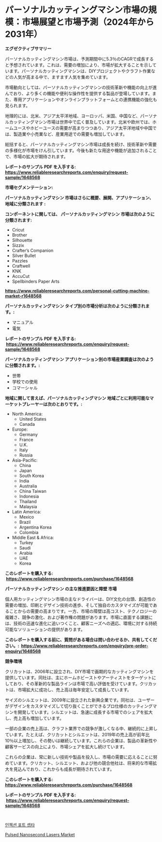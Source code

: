 <p><h1>パーソナルカッティングマシン市場の規模：市場展望と市場予測（2024年から2031年）</h1></p><p><strong>エグゼクティブサマリー</strong></p>
<p><p>パーソナルカッティングマシン市場は、予測期間中に5.3％のCAGRで成長すると予想されています。これは、需要の増加により、市場が拡大することを示しています。パーソナルカッティングマシンは、DIYプロジェクトやクラフト作業などの人気が高まる中で、ますます人気を集めています。</p><p>市場動向としては、パーソナルカッティングマシンの技術革新や機能の向上が進んでおり、より多くの機能や便利な操作性を提供する製品が登場しています。また、専用アプリケーションやオンラインプラットフォームとの連携機能の強化も見られます。</p><p>地理的には、北米、アジア太平洋地域、ヨーロッパ、米国、中国など、パーソナルカッティングマシン市場は世界中で広く普及しています。北米や欧州では、ホームユースやホビーユースの需要が高まりつつあり、アジア太平洋地域や中国では、製造業や小売業など、産業用途での需要も増加しています。</p><p>総括すると、パーソナルカッティングマシン市場は成長を続け、技術革新や需要の多様化が市場をけん引しています。今後も新たな用途や機能が追加されることで、市場の拡大が期待されます。</p></p>
<p><strong>レポートのサンプル PDF を入手する: <a href="https://www.reliableresearchreports.com/enquiry/request-sample/1648568">https://www.reliableresearchreports.com/enquiry/request-sample/1648568</a></strong></p>
<p><strong>市場セグメンテーション:</strong></p>
<p><strong> パーソナルカッティングマシン 市場はさらに概要、展開、アプリケーション、地域に分類されます :</strong></p>
<p><strong>コンポーネントに関しては、 パーソナルカッティングマシン 市場は次のように分類されます: &nbsp;</strong></p>
<p><ul><li>Cricut</li><li>Brother</li><li>Silhouette</li><li>Sizzix</li><li>Crafter’s Companion</li><li>Silver Bullet</li><li>Pazzles</li><li>Craftwell</li><li>KNK</li><li>AccuCut</li><li>Spellbinders Paper Arts</li></ul></p>
<p><strong><a href="https://www.reliableresearchreports.com/personal-cutting-machine-market-r1648568">https://www.reliableresearchreports.com/personal-cutting-machine-market-r1648568</a></strong></p>
<p><strong> パーソナルカッティングマシン タイプ別の市場分析は次のように分類されます。:</strong></p>
<p><ul><li>マニュアル</li><li>電気</li></ul></p>
<p><strong>レポートのサンプル PDF を入手する: &nbsp;<a href="https://www.reliableresearchreports.com/enquiry/request-sample/1648568">https://www.reliableresearchreports.com/enquiry/request-sample/1648568</a></strong></p>
<p><strong> パーソナルカッティングマシン アプリケーション別の市場産業調査は次のように分類されます。:</strong></p>
<p><ul><li>世帯</li><li>学校での使用</li><li>コマーシャル</li></ul></p>
<p><strong>地域に関して言えば、パーソナルカッティングマシン 地域ごとに利用可能なマーケットプレーヤーは次のとおりです。:</strong></p>
<p><ul>
    <li>
        North America:
        <ul>
            <li>United States</li>
            <li>Canada</li>
        </ul>
    </li>
    <li>
        Europe:
        <ul>
            <li>Germany</li>
            <li>France</li>
            <li>U.K.</li>
            <li>Italy</li>
            <li>Russia</li>
        </ul>
    </li>
    <li>
        Asia-Pacific:
        <ul>
            <li>China</li>
            <li>Japan</li>
            <li>South Korea</li>
            <li>India</li>
            <li>Australia</li>
            <li>China Taiwan</li>
            <li>Indonesia</li>
            <li>Thailand</li>
            <li>Malaysia</li>
        </ul>
    </li>
    <li>
        Latin America:
        <ul>
            <li>Mexico</li>
            <li>Brazil</li>
            <li>Argentina Korea</li>
            <li>Colombia</li>
        </ul>
    </li>
    <li>
        Middle East & Africa:
        <ul>
            <li>Turkey</li>
            <li>Saudi</li>
            <li>Arabia</li>
            <li>UAE</li>
            <li>Korea</li>
        </ul>
    </li>
    </ul></p>
<p><strong>このレポートを購入する: &nbsp;<a href="https://www.reliableresearchreports.com/purchase/1648568">https://www.reliableresearchreports.com/purchase/1648568</a></strong></p>
<p><strong>パーソナルカッティングマシン の主な推進要因と障壁 市場</strong></p>
<p><p>個人用カッティングマシン市場の主なドライバーは、DIY文化の台頭、創造性の需要の増加、印刷とデザイン技術の進歩、そして独自のカスタマイズが可能であることからの需要の高まりです。一方、市場の障壁は高コスト、テクノロジーの複雑さ、競争の激化、および著作権の問題があります。市場に直面する課題には、技術の迅速な進化に追いつくこと、顧客ニーズへの適応、環境に対する持続可能なソリューションの提供があります。</p></p>
<p><strong>このレポートを購入する前に、質問がある場合は問い合わせるか、共有してください。:&nbsp; <a href="https://www.reliableresearchreports.com/enquiry/pre-order-enquiry/1648568">https://www.reliableresearchreports.com/enquiry/pre-order-enquiry/1648568</a></strong></p>
<p><strong>競争環境</strong></p>
<p><p>クリカットは、2006年に設立され、DIY市場で画期的なカッティングマシンを提供しています。同社は、主にホームホビーストやアーティストをターゲットにしており、その革新的な製品ラインは市場で高い評価を受けています。クリカットは、市場拡大に成功し、売上高は毎年安定して成長しています。</p><p>サイズのシルエットは、2009年に設立された新興企業です。同社は、ユーザーがデザインをカスタマイズして切り抜くことができるプロ仕様のカッティングマシンを開発しています。シルエットは、急速に成長する市場でのシェアを拡大し、売上高も増加しています。</p><p>一部の企業の売上高は、クラフト業界での競争が激しくなる中、継続的に上昇しています。たとえば、クリカットとシルエットは、2019年の売上高が前年比10％以上増加し、その勢いは継続しています。これらの企業は、製品の革新性や顧客サービスの向上により、市場シェアを拡大し続けています。</p><p>これらの企業は、常に新しい技術や製品を投入し、市場の需要に応えることに努めています。クリカット、シルエット、および他の競合他社は、将来的な市場拡大を見込んでおり、これからも成長が期待されています。</p></p>
<p><strong>このレポートを購入する: &nbsp; <a href="https://www.reliableresearchreports.com/purchase/1648568">https://www.reliableresearchreports.com/purchase/1648568</a></strong></p>
<p><strong>レポートのサンプル PDF を入手する: &nbsp;<a href="https://www.reliableresearchreports.com/enquiry/request-sample/1648568">https://www.reliableresearchreports.com/enquiry/request-sample/1648568</a></strong><strong></strong></p>
<p>&nbsp;</p>
<p><p><a href="https://github.com/laholand/Market-Research-Report-List-3/blob/main/520303238568.md">인젝션 포트 셉타</a></p><p><a href="https://shimmer-gardenia-37a.notion.site/Pulsed-Nanosecond-Lasers-Market-Analysis-and-Sze-Forecasted-for-period-from-2024-to-2031-ce186bc66f8e4f1ea1f95052db092bdc">Pulsed Nanosecond Lasers Market</a></p></p>